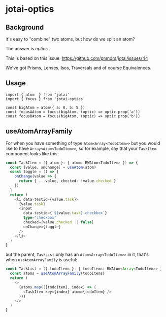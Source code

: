 # jotai-optics

## Background
It's easy to "combine" two atoms, but how do we split an atom?

The answer is *optics*.

This is based on this issue:
https://github.com/pmndrs/jotai/issues/44

We've got Prisms, Lenses, Isos, Traversals and of course Equivalences.

## Usage
```
import { atom  } from 'jotai'
import { focus } from 'jotai-optics'

const bigAtom = atom({ a: 0, b: 5 })
const focusAAtom = focus(bigAtom, (optic) => optic.prop('a'))
const focusBAtom = focus(bigAtom, (optic) => optic.prop('b'))
```

## useAtomArrayFamily

For when you have something of type `Atom<Array<TodoItem>>` but you would like to have `Array<Atom<TodoItem>>`, so for example, say that your `TaskItem` component looks like this:

```typescript
const TaskItem = ({ atom }: { atom: RWAtom<TodoItem> }) => {
  const [value, onChange] = useAtom(atom)
  const toggle = () => {
    onChange(value => {
      return { ...value, checked: !value.checked }
    })
  }
  return (
    <li data-testid={value.task}>
      {value.task}
      <input
        data-testid={`${value.task}-checkbox`}
        type="checkbox"
        checked={value.checked || false}
        onChange={toggle}
      />
    </li>
  )
}
```

but the parent, `TaskList` only has an `Atom<Array<TodoItem>>` in it, that's when `useAtomArrayFamily` is useful:


```typescript
const TaskList = ({ todoItems }: { todoItems: RWAtom<Array<TodoItem>> }) => {
  const atoms = useAtomArrayFamily(todoItems)
  return (
    <>
      {atoms.map(([todoItem], index) => (
        <TaskItem key={index} atom={todoItem} />
      ))}
    </>
  )
}
```
